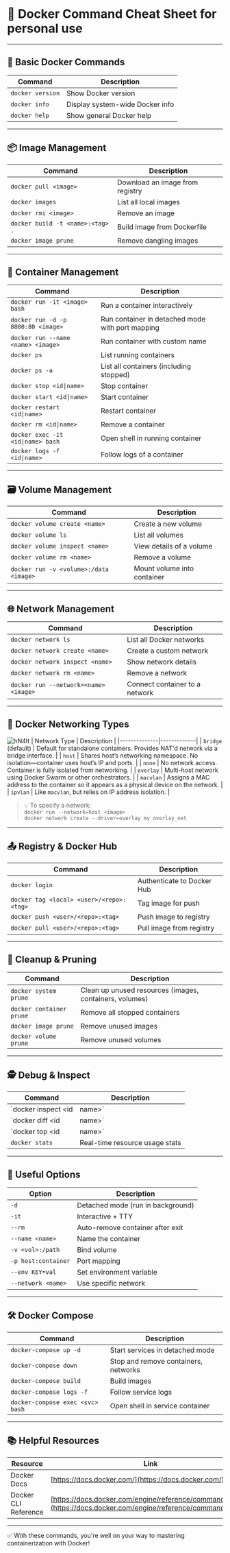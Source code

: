 # 🐳 Docker Command Cheat Sheet for personal use

---

## 🚀 Basic Docker Commands

| Command | Description |
|--------|-------------|
| `docker version` | Show Docker version |
| `docker info` | Display system-wide Docker info |
| `docker help` | Show general Docker help |

---

## 📦 Image Management

| Command | Description |
|--------|-------------|
| `docker pull <image>` | Download an image from registry |
| `docker images` | List all local images |
| `docker rmi <image>` | Remove an image |
| `docker build -t <name>:<tag> .` | Build image from Dockerfile |
| `docker image prune` | Remove dangling images |

---

## 🧱 Container Management

| Command | Description |
|--------|-------------|
| `docker run -it <image> bash` | Run a container interactively |
| `docker run -d -p 8080:80 <image>` | Run container in detached mode with port mapping |
| `docker run --name <name> <image>` | Run container with custom name |
| `docker ps` | List running containers |
| `docker ps -a` | List all containers (including stopped) |
| `docker stop <id\|name>` | Stop container |
| `docker start <id\|name>` | Start container |
| `docker restart <id\|name>` | Restart container |
| `docker rm <id\|name>` | Remove a container |
| `docker exec -it <id\|name> bash` | Open shell in running container |
| `docker logs -f <id\|name>` | Follow logs of a container |

---

## 🗃️ Volume Management

| Command | Description |
|--------|-------------|
| `docker volume create <name>` | Create a new volume |
| `docker volume ls` | List all volumes |
| `docker volume inspect <name>` | View details of a volume |
| `docker volume rm <name>` | Remove a volume |
| `docker run -v <volume>:/data <image>` | Mount volume into container |

---

## 🌐 Network Management

| Command | Description |
|--------|-------------|
| `docker network ls` | List all Docker networks |
| `docker network create <name>` | Create a custom network |
| `docker network inspect <name>` | Show network details |
| `docker network rm <name>` | Remove a network |
| `docker run --network=<name> <image>` | Connect container to a network |

---

## 🧭 Docker Networking Types
![hN4lt](https://miro.medium.com/v2/resize:fit:1372/0*X34tDynHLvheJOKN)
| Network Type | Description |
|--------------|-------------|
| `bridge` (default) | Default for standalone containers. Provides NAT'd network via a bridge interface. |
| `host` | Shares host’s networking namespace. No isolation—container uses host’s IP and ports. |
| `none` | No network access. Container is fully isolated from networking. |
| `overlay` | Multi-host network using Docker Swarm or other orchestrators. |
| `macvlan` | Assigns a MAC address to the container so it appears as a physical device on the network. |
| `ipvlan` | Like `macvlan`, but relies on IP address isolation. |

> 💡 To specify a network:  
> `docker run --network=host <image>`  
> `docker network create --driver=overlay my_overlay_net`

---

## 📤 Registry & Docker Hub

| Command | Description |
|--------|-------------|
| `docker login` | Authenticate to Docker Hub |
| `docker tag <local> <user>/<repo>:<tag>` | Tag image for push |
| `docker push <user>/<repo>:<tag>` | Push image to registry |
| `docker pull <user>/<repo>:<tag>` | Pull image from registry |

---

## 🧹 Cleanup & Pruning

| Command | Description |
|--------|-------------|
| `docker system prune` | Clean up unused resources (images, containers, volumes) |
| `docker container prune` | Remove all stopped containers |
| `docker image prune` | Remove unused images |
| `docker volume prune` | Remove unused volumes |

---

## 🕵️ Debug & Inspect

| Command | Description |
|--------|-------------|
| `docker inspect <id|name>` | Detailed inspection (JSON) |
| `docker diff <id|name>` | Changes made to container filesystem |
| `docker top <id|name>` | Running processes in container |
| `docker stats` | Real-time resource usage stats |

---

## 🧰 Useful Options

| Option | Description |
|--------|-------------|
| `-d` | Detached mode (run in background) |
| `-it` | Interactive + TTY |
| `--rm` | Auto-remove container after exit |
| `--name <name>` | Name the container |
| `-v <vol>:/path` | Bind volume |
| `-p host:container` | Port mapping |
| `--env KEY=val` | Set environment variable |
| `--network <name>` | Use specific network |

---

## 🛠 Docker Compose

| Command | Description |
|--------|-------------|
| `docker-compose up -d` | Start services in detached mode |
| `docker-compose down` | Stop and remove containers, networks |
| `docker-compose build` | Build images |
| `docker-compose logs -f` | Follow service logs |
| `docker-compose exec <svc> bash` | Open shell in service container |

---

## 📚 Helpful Resources

| Resource | Link |
|---------|------|
| Docker Docs | [https://docs.docker.com/](https://docs.docker.com/) |
| Docker CLI Reference | [https://docs.docker.com/engine/reference/commandline/cli/](https://docs.docker.com/engine/reference/commandline/cli/) |

---

✅ With these commands, you're well on your way to mastering containerization with Docker!
